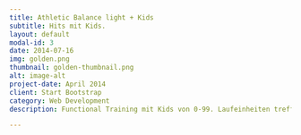 ```yaml
---
title: Athletic Balance light + Kids
subtitle: Hits mit Kids.
layout: default
modal-id: 3
date: 2014-07-16
img: golden.png
thumbnail: golden-thumbnail.png
alt: image-alt
project-date: April 2014
client: Start Bootstrap
category: Web Development
description: Functional Training mit Kids von 0-99. Laufeinheiten treffen auf Kraftausdauer.

---
```


